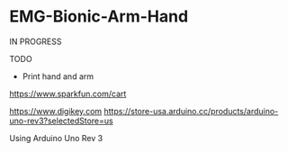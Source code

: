 # EMG-Bionic-Arm-Hand

IN PROGRESS

TODO
- Print hand and arm

https://www.sparkfun.com/cart


https://www.digikey.com
https://store-usa.arduino.cc/products/arduino-uno-rev3?selectedStore=us

Using Arduino Uno Rev 3










